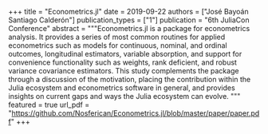 +++
title = "Econometrics.jl"
date = 2019-09-22
authors = ["José Bayoán Santiago Calderón"]
publication_types = ["1"]
publication = "6th JuliaCon Conference"
abstract = """Econometrics.jl is a package for econometrics analysis. It provides a series of most common routines for applied econometrics such as models for continuous, nominal, and ordinal outcomes, longitudinal estimators, variable absorption, and support for convenience functionality such as weights, rank deficient, and robust variance covariance estimators. This study complements the package through a discussion of the motivation, placing the contribution within the Julia ecosystem and econometrics software in general, and provides insights on current gaps and ways the Julia ecosystem can evolve.
"""
featured = true
url_pdf = "https://github.com/Nosferican/Econometrics.jl/blob/master/paper/paper.pdf"
+++
